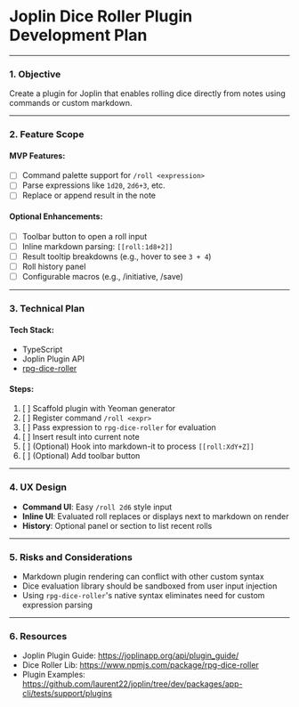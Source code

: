 # Joplin Dice Roller Plugin Development Plan

---

### 1. **Objective**
Create a plugin for Joplin that enables rolling dice directly from notes using commands or custom markdown.

---

### 2. **Feature Scope**

#### MVP Features:
- [ ] Command palette support for `/roll <expression>`
- [ ] Parse expressions like `1d20`, `2d6+3`, etc.
- [ ] Replace or append result in the note

#### Optional Enhancements:
- [ ] Toolbar button to open a roll input
- [ ] Inline markdown parsing: `[[roll:1d8+2]]`
- [ ] Result tooltip breakdowns (e.g., hover to see `3 + 4`)
- [ ] Roll history panel
- [ ] Configurable macros (e.g., /initiative, /save)

---

### 3. **Technical Plan**

#### Tech Stack:
- TypeScript
- Joplin Plugin API
- [rpg-dice-roller](https://www.npmjs.com/package/rpg-dice-roller)

#### Steps:
1. [ ] Scaffold plugin with Yeoman generator
2. [ ] Register command `/roll <expr>`
3. [ ] Pass expression to `rpg-dice-roller` for evaluation
4. [ ] Insert result into current note
5. [ ] (Optional) Hook into markdown-it to process `[[roll:XdY+Z]]`
6. [ ] (Optional) Add toolbar button

---

### 4. **UX Design**
- **Command UI**: Easy `/roll 2d6` style input
- **Inline UI**: Evaluated roll replaces or displays next to markdown on render
- **History**: Optional panel or section to list recent rolls

---

### 5. **Risks and Considerations**
- Markdown plugin rendering can conflict with other custom syntax
- Dice evaluation library should be sandboxed from user input injection
- Using `rpg-dice-roller`'s native syntax eliminates need for custom expression parsing

---

### 6. **Resources**
- Joplin Plugin Guide: https://joplinapp.org/api/plugin_guide/
- Dice Roller Lib: https://www.npmjs.com/package/rpg-dice-roller
- Plugin Examples: https://github.com/laurent22/joplin/tree/dev/packages/app-cli/tests/support/plugins
